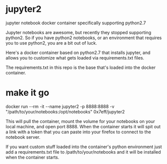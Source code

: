 # jupyter2
jupyter notebook docker container specifically supporting python2.7

Jupyter notebooks are awesome, but recently they stopped supporting python2. So if you have python2 notebooks, or an environment that requires you to use python2, you are a bit out of luck.

Here's a docker container based on python2.7 that installs jupyter, and allows you to customize what gets loaded via requirements.txt files.

The requirements.txt in this repo is the base that's loaded into the docker container.

# make it go

docker run --rm -it --name jupyter2 -p 8888:8888  -v "/path/to/your/notebooks:/opt/notebooks" 0x7eff/jupyter2

This will pull the container, mount the volume for your notebooks on your local machine, and open port 8888. When the container starts it will spit out a link with a token that you can paste into your firefox to connect to the notebook server.

If you want custom stuff loaded into the container's python environment just add a requirements.txt file to /path/to/your/notebooks and it will be installed when the container starts.



